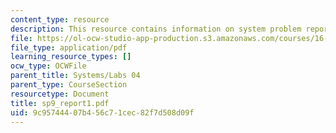 ```yaml
---
content_type: resource
description: This resource contains information on system problem report sheet.
file: https://ol-ocw-studio-app-production.s3.amazonaws.com/courses/16-01-unified-engineering-i-ii-iii-iv-fall-2005-spring-2006/9c95744407b456c71cec82f7d508d09f_sp9_report1.pdf
file_type: application/pdf
learning_resource_types: []
ocw_type: OCWFile
parent_title: Systems/Labs 04
parent_type: CourseSection
resourcetype: Document
title: sp9_report1.pdf
uid: 9c957444-07b4-56c7-1cec-82f7d508d09f
---
```


